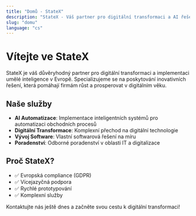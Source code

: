 ```yaml
---
title: "Domů - StateX"
description: "StateX - Váš partner pro digitální transformaci a AI řešení v Evropě"
slug: "domu"
language: "cs"
---
```


# Vítejte ve StateX

StateX je váš důvěryhodný partner pro digitální transformaci a implementaci umělé inteligence v Evropě. Specializujeme se na poskytování inovativních řešení, která pomáhají firmám růst a prosperovat v digitálním věku.

## Naše služby

- **AI Automatizace**: Implementace inteligentních systémů pro automatizaci obchodních procesů
- **Digitální Transformace**: Komplexní přechod na digitální technologie
- **Vývoj Software**: Vlastní softwarová řešení na míru
- **Poradenství**: Odborné poradenství v oblasti IT a digitalizace

## Proč StateX?

- ✅ Evropská compliance (GDPR)
- ✅ Vícejazyčná podpora
- ✅ Rychlé prototypování
- ✅ Komplexní služby

Kontaktujte nás ještě dnes a začněte svou cestu k digitální transformaci!